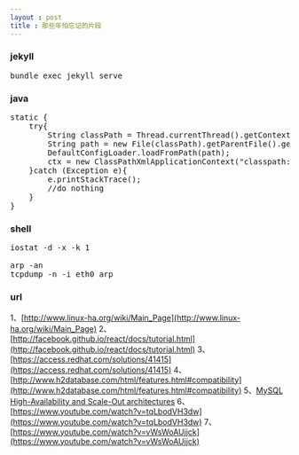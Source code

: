```yaml
---
layout : post
title : 那些年怕忘记的片段
---
```


### jekyll
<pre class="prettyprint lang-shell">
bundle exec jekyll serve
</pre>

### java
<pre class="prettyprint lang-java">
static {
    try{
        String classPath = Thread.currentThread().getContextClassLoader().getResource(".").getPath();
        String path = new File(classPath).getParentFile().getParentFile().getCanonicalPath() + "/src/main/resources-dev/conf";
        DefaultConfigLoader.loadFromPath(path);
        ctx = new ClassPathXmlApplicationContext("classpath:application-context.xml");
    }catch (Exception e){
        e.printStackTrace();
        //do nothing
    }
}
</pre>

### shell

<pre class="prettyprint lang-shell">
iostat -d -x -k 1

arp -an
tcpdump -n -i eth0 arp
</pre>


### url
1、[http://www.linux-ha.org/wiki/Main_Page](http://www.linux-ha.org/wiki/Main_Page)
2、[http://facebook.github.io/react/docs/tutorial.html](http://facebook.github.io/react/docs/tutorial.html)
3、[https://access.redhat.com/solutions/41415](https://access.redhat.com/solutions/41415)
4、[http://www.h2database.com/html/features.html#compatibility](http://www.h2database.com/html/features.html#compatibility)
5、[MySQL High-Availability and Scale-Out architectures](http://www.slideshare.net/shinguz/ad-presentation-11465655)
6、[https://www.youtube.com/watch?v=tqLbodVH3dw](https://www.youtube.com/watch?v=tqLbodVH3dw)
7、[https://www.youtube.com/watch?v=vWsWoAUjjck](https://www.youtube.com/watch?v=vWsWoAUjjck)
